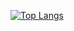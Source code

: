 
[![Top Langs](https://github-readme-stats-l3onardo.vercel.app/api/top-langs/?username=L3onardoCZ)](https://github.com/L3onardoCZ/github-readme-stats)
